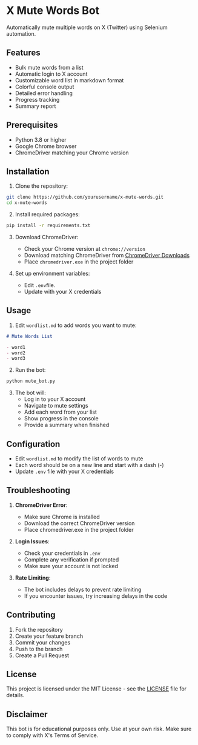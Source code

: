 # X Mute Words Bot

Automatically mute multiple words on X (Twitter) using Selenium automation.

## Features

- Bulk mute words from a list
- Automatic login to X account
- Customizable word list in markdown format
- Colorful console output
- Detailed error handling
- Progress tracking
- Summary report

## Prerequisites

- Python 3.8 or higher
- Google Chrome browser
- ChromeDriver matching your Chrome version

## Installation

1. Clone the repository:
```bash
git clone https://github.com/yourusername/x-mute-words.git
cd x-mute-words
```

2. Install required packages:
```bash
pip install -r requirements.txt
```

3. Download ChromeDriver:
   - Check your Chrome version at `chrome://version`
   - Download matching ChromeDriver from [ChromeDriver Downloads](https://chromedriver.chromium.org/downloads)
   - Place `chromedriver.exe` in the project folder

4. Set up environment variables:
   - Edit `.env`file.
   - Update with your X credentials

## Usage

1. Edit `wordlist.md` to add words you want to mute:
```markdown
# Mute Words List

- word1
- word2
- word3
```

2. Run the bot:
```bash
python mute_bot.py
```

3. The bot will:
   - Log in to your X account
   - Navigate to mute settings
   - Add each word from your list
   - Show progress in the console
   - Provide a summary when finished

## Configuration

- Edit `wordlist.md` to modify the list of words to mute
- Each word should be on a new line and start with a dash (-)
- Update `.env` file with your X credentials

## Troubleshooting

1. **ChromeDriver Error**:
   - Make sure Chrome is installed
   - Download the correct ChromeDriver version
   - Place chromedriver.exe in the project folder

2. **Login Issues**:
   - Check your credentials in `.env`
   - Complete any verification if prompted
   - Make sure your account is not locked

3. **Rate Limiting**:
   - The bot includes delays to prevent rate limiting
   - If you encounter issues, try increasing delays in the code

## Contributing

1. Fork the repository
2. Create your feature branch
3. Commit your changes
4. Push to the branch
5. Create a Pull Request

## License

This project is licensed under the MIT License - see the [LICENSE](LICENSE) file for details.

## Disclaimer

This bot is for educational purposes only. Use at your own risk. Make sure to comply with X's Terms of Service.
